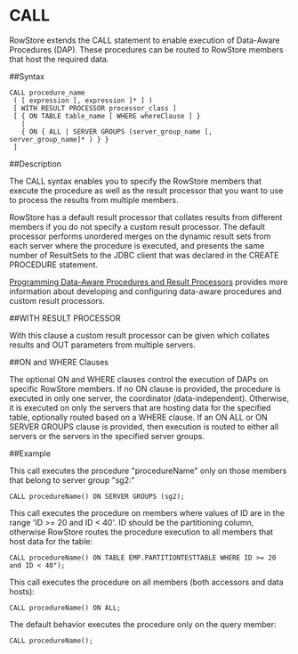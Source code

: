 # CALL

RowStore extends the CALL statement to enable execution of Data-Aware Procedures (DAP). These procedures can be routed to RowStore members that host the required data.

##Syntax

``` pre
CALL procedure_name
 ( [ expression [, expression ]* ] )
 [ WITH RESULT PROCESSOR processor_class ]
 [ { ON TABLE table_name [ WHERE whereClause ] }
   |
   { ON { ALL | SERVER GROUPS (server_group_name [, server_group_name]* ) } }
 ]
```

<a id="reference_47BF2460F6924D4F8CD81DA99BFAD783__section_7ED8E756C2304C88947F7954A54EA3B5"></a>
##Description

The CALL syntax enables you to specify the RowStore members that execute the procedure as well as the result processor that you want to use to process the results from multiple members.

RowStore has a default result processor that collates results from different members if you do not specify a custom result processor. The default processor performs unordered merges on the dynamic result sets from each server where the procedure is executed, and presents the same number of ResultSets to the JDBC client that was declared in the CREATE PROCEDURE statement.

<a href="../../developers_guide/topics/server-side/data-aware-procedures.html#data-aware-procedures" class="xref" title="A procedure is an application function call or subroutine that is managed in the database server. Because multiple RowStore members operate together in a distributed system, procedure execution in RowStore can also be parallelized to run on multiple members, concurrently. A procedure that executes concurrently on multiple RowStore members is called a data-aware procedure.">Programming Data-Aware Procedures and Result Processors</a> provides more information about developing and configuring data-aware procedures and custom result processors.

<a id="reference_47BF2460F6924D4F8CD81DA99BFAD783__section_2844AFF97AB440D7BE175E11EB6A0D17"></a>

##WITH RESULT PROCESSOR


With this clause a custom result processor can be given which collates results and OUT parameters from multiple servers.

<a id="reference_47BF2460F6924D4F8CD81DA99BFAD783__section_EFD0580C0A0E4A9EB10914BF1BCD1C61"></a>

##ON and WHERE Clauses

The optional ON and WHERE clauses control the execution of DAPs on specific RowStore members. If no ON clause is provided, the procedure is executed in only one server, the coordinator (data-independent). Otherwise, it is executed on only the servers that are hosting data for the specified table, optionally routed based on a WHERE clause. If an ON ALL or ON SERVER GROUPS clause is provided, then execution is routed to either all servers or the servers in the specified server groups.

##Example

This call executes the procedure "procedureName" only on those members that belong to server group "sg2:"

``` pre
CALL procedureName() ON SERVER GROUPS (sg2);
```

This call executes the procedure on members where values of ID are in the range 'ID &gt;= 20 and ID &lt; 40'. ID should be the partitioning column, otherwise RowStore routes the procedure execution to all members that host data for the table:

``` pre
CALL procedureName() ON TABLE EMP.PARTITIONTESTTABLE WHERE ID >= 20 and ID < 40");
```

This call executes the procedure on all members (both accessors and data hosts):

``` pre
CALL procedureName() ON ALL;
```

The default behavior executes the procedure only on the query member:

``` pre
CALL procedureName();
```


